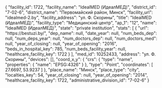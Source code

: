 {
    "facility_id": 1722,
    "facility_name": "IdealMED (ИдеалМЕД)",
    "district_id": "7-02-6",
    "district_name": "Первомайский район, Минск",
    "facility_url": "idealmed-2.by",
    "facility_address": "ул. Ф. Скорины",
    "title": "IdealMED (ИдеалМЕД)",
    "facility_type": "Медицинский центр",
    "ap_1": "12",
    "name": "IdealMED (ИдеалМЕД)",
    "state": "private institution",
    "stats": [
        {
            "url": "https:\/\/bestuzi.by\/",
            "dep_name": null,
            "date_year": null,
            "num_beds_dep": null,
            "num_deps_year": null,
            "num_doctors_dep": null,
            "num_doctors_med": null,
            "year_of_closing": null,
            "year_of_opening": "2016",
            "beds_in_hospital_key": 785,
            "num_beds_facility_year": null,
            "healthcare_facility_key": 1722
        }
    ],
    "med_id": 10252433,
    "address": "ул. Ф. Скорины",
    "devices": [],
    "coord_x_y": {
        "crs": {
            "type": "name",
            "properties": {
                "name": "EPSG:4326"
            }
        },
        "type": "Point",
        "coordinates": [
            27.6697,
            53.9237
        ]
    },
    "place_name": "Минск",
    "place_type": "city",
    "localties_key": 54,
    "year_of_closing": null,
    "year_of_opening": "2014",
    "healthcare_facility_key": 1722,
    "administrative_division_id": "7-02-6"
}